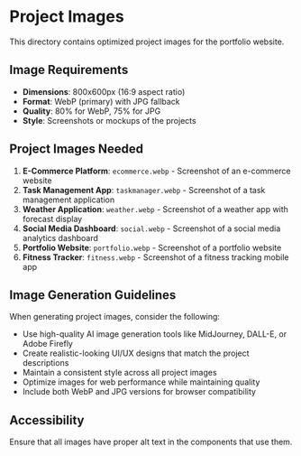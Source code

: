 # Project Images

This directory contains optimized project images for the portfolio website.

## Image Requirements

- **Dimensions**: 800x600px (16:9 aspect ratio)
- **Format**: WebP (primary) with JPG fallback
- **Quality**: 80% for WebP, 75% for JPG
- **Style**: Screenshots or mockups of the projects

## Project Images Needed

1. **E-Commerce Platform**: `ecommerce.webp` - Screenshot of an e-commerce website
2. **Task Management App**: `taskmanager.webp` - Screenshot of a task management application
3. **Weather Application**: `weather.webp` - Screenshot of a weather app with forecast display
4. **Social Media Dashboard**: `social.webp` - Screenshot of a social media analytics dashboard
5. **Portfolio Website**: `portfolio.webp` - Screenshot of a portfolio website
6. **Fitness Tracker**: `fitness.webp` - Screenshot of a fitness tracking mobile app

## Image Generation Guidelines

When generating project images, consider the following:
- Use high-quality AI image generation tools like MidJourney, DALL-E, or Adobe Firefly
- Create realistic-looking UI/UX designs that match the project descriptions
- Maintain a consistent style across all project images
- Optimize images for web performance while maintaining quality
- Include both WebP and JPG versions for browser compatibility

## Accessibility

Ensure that all images have proper alt text in the components that use them.
